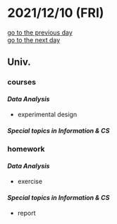 # 2021/12/10 (FRI)

<div class="date_jumper">
  <a class="link_wrapper" href="./9th.md"><div class="button">go to the previous day</div></a>
  <a class="link_wrapper" href="./11th.md"><div class="button">go to the next day</div></a>
</div>

## Univ.
### courses
#### *Data Analysis*
- experimental design

#### *Special topics in Information & CS*

### homework
#### *Data Analysis*
- exercise

#### *Special topics in Information & CS*
- report
